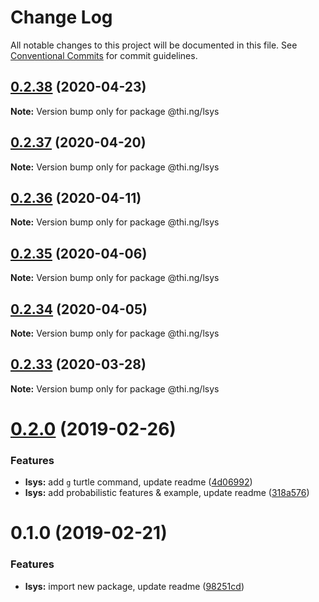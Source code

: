 # Change Log

All notable changes to this project will be documented in this file.
See [Conventional Commits](https://conventionalcommits.org) for commit guidelines.

## [0.2.38](https://github.com/thi-ng/umbrella/compare/@thi.ng/lsys@0.2.37...@thi.ng/lsys@0.2.38) (2020-04-23)

**Note:** Version bump only for package @thi.ng/lsys





## [0.2.37](https://github.com/thi-ng/umbrella/compare/@thi.ng/lsys@0.2.36...@thi.ng/lsys@0.2.37) (2020-04-20)

**Note:** Version bump only for package @thi.ng/lsys





## [0.2.36](https://github.com/thi-ng/umbrella/compare/@thi.ng/lsys@0.2.35...@thi.ng/lsys@0.2.36) (2020-04-11)

**Note:** Version bump only for package @thi.ng/lsys





## [0.2.35](https://github.com/thi-ng/umbrella/compare/@thi.ng/lsys@0.2.34...@thi.ng/lsys@0.2.35) (2020-04-06)

**Note:** Version bump only for package @thi.ng/lsys





## [0.2.34](https://github.com/thi-ng/umbrella/compare/@thi.ng/lsys@0.2.33...@thi.ng/lsys@0.2.34) (2020-04-05)

**Note:** Version bump only for package @thi.ng/lsys





## [0.2.33](https://github.com/thi-ng/umbrella/compare/@thi.ng/lsys@0.2.32...@thi.ng/lsys@0.2.33) (2020-03-28)

**Note:** Version bump only for package @thi.ng/lsys





# [0.2.0](https://github.com/thi-ng/umbrella/compare/@thi.ng/lsys@0.1.0...@thi.ng/lsys@0.2.0) (2019-02-26)

### Features

* **lsys:** add `g` turtle command, update readme ([4d06992](https://github.com/thi-ng/umbrella/commit/4d06992))
* **lsys:** add probabilistic features & example, update readme ([318a576](https://github.com/thi-ng/umbrella/commit/318a576))

# 0.1.0 (2019-02-21)

### Features

* **lsys:** import new package, update readme ([98251cd](https://github.com/thi-ng/umbrella/commit/98251cd))
